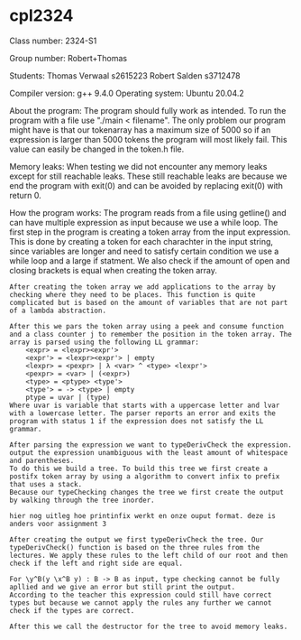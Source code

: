 # cpl2324

Class number: 2324-S1

Group number: Robert+Thomas

Students:
    Thomas Verwaal  s2615223
    Robert Salden   s3712478

Compiler version: 
    g++ 9.4.0
Operating system:
    Ubuntu 20.04.2

About the program:
    The program should fully work as intended. To run the program with a file use "./main < filename". The only problem our program might have is that our tokenarray has a maximum size of 5000 so if an expression is larger than 5000 tokens the program will most likely fail. This value can easily be changed in the token.h file. 

Memory leaks:
    When testing we did not encounter any memory leaks except for still reachable leaks. These still reachable leaks are because we end the program with exit(0) and can be avoided by replacing exit(0) with return 0.

How the program works:
    The program reads from a file using getline() and can have multiple expression as input because we use a while loop.
    The first step in the program is creating a token array from the input expression. This is done by creating a token for each charachter in the input string, since variables are longer and need to satisfy certain condition we use a while loop and a large if statment. We also check if the amount of open and closing brackets is equal when creating the token array.

    After creating the token array we add applications to the array by checking where they need to be places. This function is quite complicated but is based on the amount of variables that are not part of a lambda abstraction.
    
    After this we pars the token array using a peek and consume function and a class counter j to remember the position in the token array. The array is parsed using the following LL grammar:
        <expr> = <lexpr><expr'>
        <expr'> = <lexpr><expr'> | empty
        <lexpr> = <pexpr> | λ <var> ^ <type> <lexpr'>
        <pexpr> = <var> | (<expr>)
        <type> = <ptype> <type'>
        <type'> = -> <type> | empty
        ptype = uvar | (type)
    Where uvar is variable that starts with a uppercase letter and lvar with a lowercase letter. The parser reports an error and exits the program with status 1 if the expression does not satisfy the LL grammar.

    After parsing the expression we want to typeDerivCheck the expression.
    output the expression unambiguous with the least amount of whitespace and parentheses.
    To do this we build a tree. To build this tree we first create a postifx token array by using a algorithm to convert infix to prefix that uses a stack.
    Because our typeChecking changes the tree we first create the output by walking through the tree inorder.
    
    hier nog uitleg hoe printinfix werkt en onze ouput format. deze is anders voor assignment 3
    
    After creating the output we first typeDerivCheck the tree. Our 
    typeDerivCheck() function is based on the three rules from the lectures. We apply these rules to the left child of our root and then check if the left and right side are equal.
    
    For \y^B(y \x^B y) : B -> B as input, type checking cannot be fully apllied and we give an error but still print the output.
    According to the teacher this expression could still have correct types but because we cannot apply the rules any further we cannot check if the types are correct.

    After this we call the destructor for the tree to avoid memory leaks.